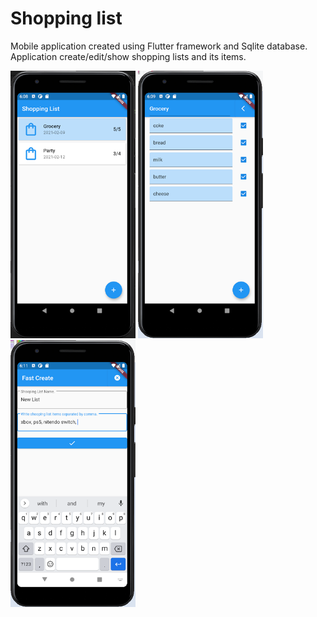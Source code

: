 # Shopping list

Mobile application created using Flutter framework and Sqlite database. Application create/edit/show shopping lists and its items.
<p float="left">
  <img src="/assets/main_window.png" width="200">
  <img src="/assets/shoppingList_window.png" width="200">
  <img src="/assets/create_window.png" width="200">
</p>
